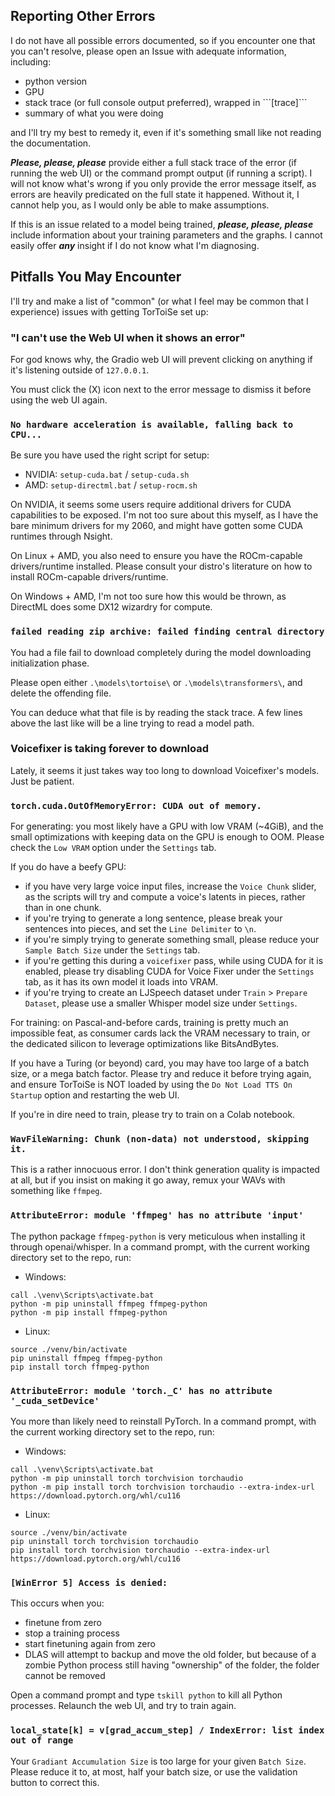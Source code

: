 ## Reporting Other Errors

I do not have all possible errors documented, so if you encounter one that you can't resolve, please open an Issue with adequate information, including:
* python version
* GPU
* stack trace (or full console output preferred), wrapped in \`\`\`\[trace\]\`\`\` 
* summary of what you were doing

and I'll try my best to remedy it, even if it's something small like not reading the documentation.

***Please, please, please*** provide either a full stack trace of the error (if running the web UI) or the command prompt output (if running a script). I will not know what's wrong if you only provide the error message itself, as errors are heavily predicated on the full state it happened. Without it, I cannot help you, as I would only be able to make assumptions.

If this is an issue related to a model being trained, ***please, please, please*** include information about your training parameters and the graphs. I cannot easily offer ***any*** insight if I do not know what I'm diagnosing.

## Pitfalls You May Encounter

I'll try and make a list of "common" (or what I feel may be common that I experience) issues with getting TorToiSe set up:

### "I can't use the Web UI when it shows an error"

For god knows why, the Gradio web UI will prevent clicking on anything if it's listening outside of `127.0.0.1`.

You must click the (X) icon next to the error message to dismiss it before using the web UI again.

### `No hardware acceleration is available, falling back to CPU...`

Be sure you have used the right script for setup:
* NVIDIA: `setup-cuda.bat` / `setup-cuda.sh`
* AMD: `setup-directml.bat` / `setup-rocm.sh`

On NVIDIA, it seems some users require additional drivers for CUDA capabilities to be exposed. I'm not too sure about this myself, as I have the bare minimum drivers for my 2060, and might have gotten some CUDA runtimes through Nsight.

On Linux + AMD, you also need to ensure you have the ROCm-capable drivers/runtime installed. Please consult your distro's literature on how to install ROCm-capable drivers/runtime.

On Windows + AMD, I'm not too sure how this would be thrown, as DirectML does some DX12 wizardry for compute.

### `failed reading zip archive: failed finding central directory`

You had a file fail to download completely during the model downloading initialization phase.

Please open either `.\models\tortoise\` or `.\models\transformers\`, and delete the offending file.

You can deduce what that file is by reading the stack trace. A few lines above the last like will be a line trying to read a model path.

### Voicefixer is taking forever to download

Lately, it seems it just takes way too long to download Voicefixer's models. Just be patient.

### `torch.cuda.OutOfMemoryError: CUDA out of memory.`

For generating: you most likely have a GPU with low VRAM (~4GiB), and the small optimizations with keeping data on the GPU is enough to OOM. Please check the `Low VRAM` option under the `Settings` tab.

If you do have a beefy GPU:
* if you have very large voice input files, increase the `Voice Chunk` slider, as the scripts will try and compute a voice's latents in pieces, rather than in one chunk.
* if you're trying to generate a long sentence, please break your sentences into pieces, and set the `Line Delimiter` to `\n`.
* if you're simply trying to generate something small, please reduce your `Sample Batch Size` under the `Settings` tab.
* if you're getting this during a `voicefixer` pass, while using CUDA for it is enabled, please try disabling CUDA for Voice Fixer under the `Settings` tab, as it has its own model it loads into VRAM.
* if you're trying to create an LJSpeech dataset under `Train` > `Prepare Dataset`, please use a smaller Whisper model size under `Settings`.

For training: on Pascal-and-before cards, training is pretty much an impossible feat, as consumer cards lack the VRAM necessary to train, or the dedicated silicon to leverage optimizations like BitsAndBytes.

If you have a Turing (or beyond) card, you may have too large of a batch size, or a mega batch factor. Please try and reduce it before trying again, and ensure TorToiSe is NOT loaded by using the `Do Not Load TTS On Startup` option and restarting the web UI.

If you're in dire need to train, please try to train on a Colab notebook.

### `WavFileWarning: Chunk (non-data) not understood, skipping it.`

This is a rather innocuous error. I don't think generation quality is impacted at all, but if you insist on making it go away, remux your WAVs with something like `ffmpeg`.

### `AttributeError: module 'ffmpeg' has no attribute 'input'`

The python package `ffmpeg-python` is very meticulous when installing it through openai/whisper. In a command prompt, with the current working directory set to the repo, run:
* Windows:
```
call .\venv\Scripts\activate.bat
python -m pip uninstall ffmpeg ffmpeg-python
python -m pip install ffmpeg-python
```
* Linux:
```
source ./venv/bin/activate
pip uninstall ffmpeg ffmpeg-python
pip install torch ffmpeg-python
```

### `AttributeError: module 'torch._C' has no attribute '_cuda_setDevice'`

You more than likely need to reinstall PyTorch. In a command prompt, with the current working directory set to the repo, run:
* Windows:
```
call .\venv\Scripts\activate.bat
python -m pip uninstall torch torchvision torchaudio
python -m pip install torch torchvision torchaudio --extra-index-url https://download.pytorch.org/whl/cu116
```
* Linux:
```
source ./venv/bin/activate
pip uninstall torch torchvision torchaudio
pip install torch torchvision torchaudio --extra-index-url https://download.pytorch.org/whl/cu116
```

### `[WinError 5] Access is denied:`

This occurs when you:
* finetune from zero
* stop a training process
* start finetuning again from zero
* DLAS will attempt to backup and move the old folder, but because of a zombie Python process still having "ownership" of the folder, the folder cannot be removed

Open a command prompt and type `tskill python` to kill all Python processes. Relaunch the web UI, and try to train again.

### `local_state[k] = v[grad_accum_step] / IndexError: list index out of range`

Your `Gradiant Accumulation Size` is too large for your given `Batch Size`. Please reduce it to, at most, half your batch size, or use the validation button to correct this.